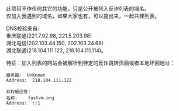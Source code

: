 此项目不作任何其它的功能，只是公开被列入反诈列表的域名。  
仅加入我遇到的域名，如果大家也有，可以提出来，一起共建列表。


DNS校验来自:   
重庆联通(221.7.92.98, 221.5.203.98)  
湖北电信(202.103.44.150, 202.103.24.68)  
湖北联通(218.104.111.122, 218.104.111.114)。


特征：加入列表的网站会被解析到特定的反诈跳转页面或者本地环回地址：  
```nslookup fastvm.org 218.104.111.122  
服务器:  UnKnown  
Address:  218.104.111.122  

非权威应答:  
名称:    fastvm.org  
Address:  ::1
```

